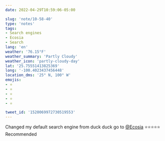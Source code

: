 ```yaml
---
date: 2022-04-29T10:59:06-05:00

slug: 'note/10-58-40'
type: 'notes'
tags:
- Search engines
- Ecosia
- Search
lang: 'en'
weather: '76.15°F'
weather_summary: 'Partly Cloudy'
weather_icon: 'partly-cloudy-day'
lat: '25.75551413825369'
long: '-100.4023437456448'
location_dms: '25° N, 100° W'
emojis:
- ⭐
- ⭐
- ⭐
- ⭐
- ⭐

tweet_id: '1520069972730519553'
---
```

Changed my default search engine from duck duck go to [@Ecosia](https://twitter.com/@Ecosia)
⭐⭐⭐⭐⭐ Recommended